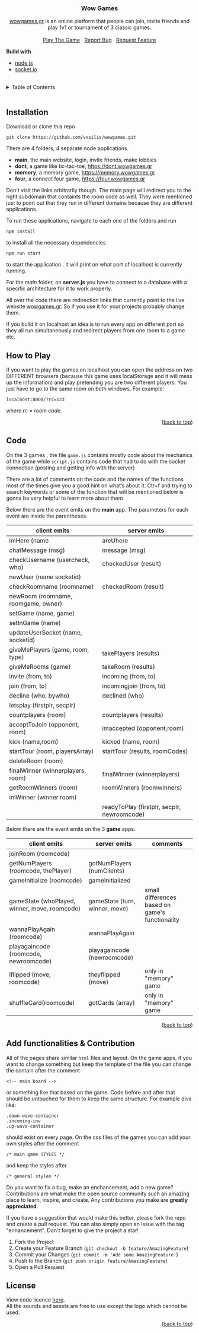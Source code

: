 
<div id="top"></div>

<div align="center">
  <a href="https://github.com/vxsilis/wowgames">
<!--     <img src="images/18mblack.png#gh-light-mode-only" alt="Logo"  height="80"> -->

  </a>

<h3 align="center">Wow Games</h3>


[wowgames.gr](http://wowgames.gr) is an online platform that people can join, invite friends and play 1v1 or tournament of 3 classic games.
    <br />
    <br />
    <a href="https://wowgames.gr/">Play The Game</a>
    ·
    <a href="https://github.com/vxsilis/wowgames/issues">Report Bug</a>
    ·
    <a href="https://github.com/vxsilis/wowgames/issues">Request Feature</a>

</div>

 
**Build with**

 - [node.js](https://nodejs.org/en)
 - [socket.io](http://socket.io)

</br>
<details>
  <summary>Table of Contents</summary>
  <ul>
    <li><a href="#installation">Installation</a></li>
    <li><a href="#play">How to Play</a></li>
    <li><a href="#code">Code</a></li>
    <li><a href="#function">Add Functionalities & Contributions</a></li>
    <li><a href="#license">License</a></li>
  </ul>
</details>

</br>

## Installation

  Download or clone this repo

    git clone https://github.com/vxsilis/wowgames.git


There are 4 folders, 4 separate node applications.

 - **main**, the main website, login, invite friends, make lobbies
 - **dont**, a game like tic-tac-toe, https://dont.wowgames.gr
 - **memory**, a memory game, https://memory.wowgames.gr
 - **four**, a connect four game, https://four.wowgames.gr

Don't visit the links arbitrarily though. The main page will redirect you to the right subdomain that containts the room code as well. They were mentioned just to point out that they run in different domains because they are different applications.

To run these applications, navigate to each one of the folders and run

    npm install

to install all the necessary dependencies

    npm run start

  to start the application . It will print on what port of localhost is currently running.

 For the  *main* folder, on **server.js** you have to connect to a database with a specific architecture for it to work properly.

All over the code there are redirection links that currently point to the live website [wowgames.gr](http://wowgames.gr). So if you use it for your projects probably change them.

If you build it on localhost an idea is to run every app on different port so they all run simultaneously and redirect players from one room to a game etc.  

<div id="play"></div>

## How to Play

If you want to play the games on localhost you can open the address on two DIFFERENT browsers (because this game uses localStorage and it will mess up the information) and play pretending you are two different players. You just have to go to the same room on both windows. For example:

    localhost:8000/?rc=123

 where *rc = room code*.
 
 <p align="right">(<a href="#top">back to top</a>)</p>

## Code

On the 3 games , the file `game.js` contains mostly code about the mechanics of the game while `script.js` contains code that had to do with the socket connection (posting and getting info with the server)

  
There are a lot of comments on the code and the names of the functions most of the times give you a good hint on what’s about it. Ctr+f and trying to search keywords or some of the function that will be mentioned below is gonna be very helpful to learn more about them

  
Below there are the event emits on the **main** app. The parameters for each event are inside the parentheses. 
  
|client emits| server emits  |
|--|--|
|imHere (name| areUhere |
|chatMessage (msg)| message (msg) |
|checkUsername (usercheck, who)| checkedUser (result) |
|newUser (name socketid)|  |
|checkRoomname (roomname)| checkedRoom (result) |
|newRoom (roomname, roomgame, owner)|  |
|setGame (name, game)|  |
|setInGame (name)|  |
|updateUserSocket (name, socketid)|  |
|giveMePlayers (game, room, type)| takePlayers (results) |
|giveMeRooms (game)| takeRoom (results) |
|invite (from, to)| incoming (from, to) |
|join (from, to)| incomingjoin (from, to) |
|decline (who, bywho)|declined (who)  |
|letsplay (firstplr, secplr)|  |
|countplayers (room) | countplayers (results) |
|acceptToJoin (opponent, room)| imaccepted (opponent,room) |
|kick (name,room)|kicked (name, room)  |
|startTour (room, playersArray)| startTour (results, roomCodes) |
|deleteRoom (room)|  |
|finalWinner (winnerplayers, room)| finalWinner (winnerplayers) |
|getRoomWinners (room)|roomWinners (roomwinners)  |
|imWinner (winner room)|  |
||readyToPlay (firstplr, secplr, newroomcode)  |

Below there are the event emits on the 3 **game** apps.

|client emits| server emits  | comments| 
|--|--|--|
|joinRoom (roomcode)|  || 
|getNumPlayers (roomcode, thePlayer)|gotNumPlayers (numClients)  || 
|gameInitialize (roomcode)| gameInitialized || 
|gameState (whoPlayed, winner, move, roomcode)| gameState (turn, winner, move) |small differences based on game's functionality| 
|wannaPlayAgain (roomcode)| wannaPlayAgain || 
|playagaincode (roomcode, newroomcode)| playagaincode (newroomcode) || 
|iflipped (move, roomcode)| theyflipped (move) |only in "memory" game| 
|shuffleCard(roomcode)| gotCards (array) |only in "memory" game| 


<p align="right">(<a href="#top">back to top</a>)</p>


<div id="#function"></div>

## Add functionalities & Contribution


All of the pages share similar `html` files and layout.
On the game apps, if you want to change something but keep the template of the file you can change the contain after the comment

    <!-- main board -->
or something like that based on the game. Code before and after that should be untouched for them to keep the same structure. For example divs like:

    .down-wave-container
    .incoming-inv
    .up-wave-container
should exist on every page.
On the css files of the games you can add your own styles after the comment

    /* main game STYLES */
and keep the styles after 

    /* general styles */


Do you want to fix a bug, make an enchancement, add a new game? Contributions are what make the open source community such an amazing place to learn, inspire, and create. Any contributions you make are **greatly appreciated**.

If you have a suggestion that would make this better, please fork the repo and create a pull request. You can also simply open an issue with the tag "enhancement". Don't forget to give the project a star!

1. Fork the Project
2. Create your Feature Branch (`git checkout -b feature/AmazingFeature`)
3. Commit your Changes (`git commit -m 'Add some AmazingFeature'`)
4. Push to the Branch (`git push origin feature/AmazingFeature`)
5. Open a Pull Request


## License

View code licence [here](https://github.com/vxsilis/wowgames/blob/main/LICENSE). <br />
All the sounds and assets are free to use except the logo which cannot be used.


<p align="right">(<a href="#top">back to top</a>)</p>
